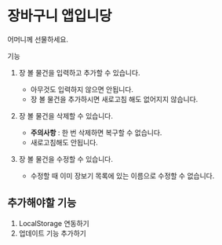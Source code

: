 # 장바구니 앱입니당

어머니께 선물하세요.

기능

1. 장 볼 물건을 입력하고 추가할 수 있습니다.

   - 아무것도 입력하지 않으면 안됩니다.
   - 장 볼 물건을 추가하시면 새로고침 해도 없어지지 않습니다.

2. 장 볼 물건을 삭제할 수 있습니다.

   - **주의사항** : 한 번 삭제하면 복구할 수 없습니다.
   - 새로고침해도 안됩니다.

3. 장 볼 물건을 수정할 수 있습니다.
   - 수정할 때 이미 장보기 목록에 있는 이름으로 수정할 수 없습니다.

## 추가해야할 기능

1. LocalStorage 연동하기
2. 업데이트 기능 추가하기
